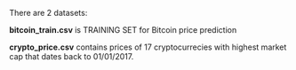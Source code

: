There are 2 datasets:

**bitcoin_train.csv** is TRAINING SET for Bitcoin price prediction

**crypto_price.csv** contains prices of 17 cryptocurrecies with highest market cap that dates back to 01/01/2017.
